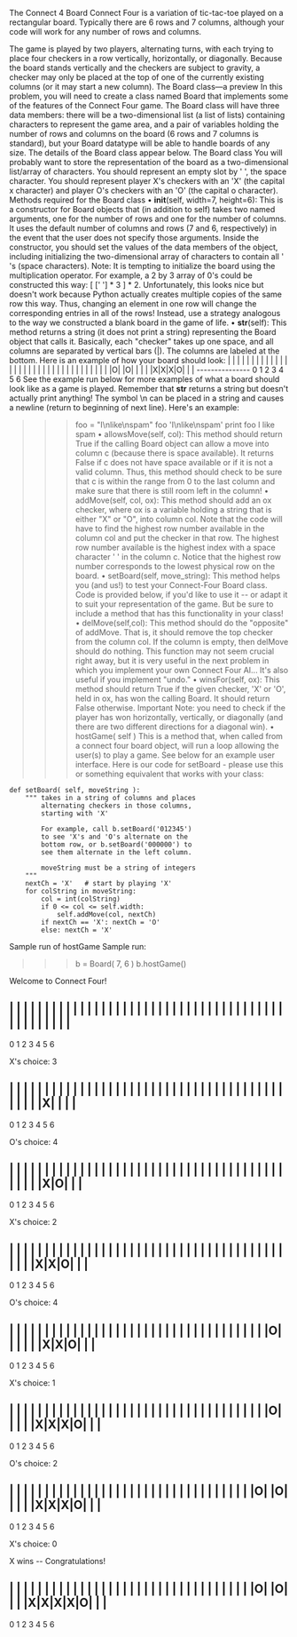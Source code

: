 The Connect 4 Board
Connect Four is a variation of tic-tac-toe played on a rectangular board. Typically there are 6 rows and 7 columns, although your code will work for any number of rows and columns.
 
The game is played by two players, alternating turns, with each trying to place four checkers in a row vertically, horizontally, or diagonally. Because the board stands vertically and the checkers are subject to gravity, a checker may only be placed at the top of one of the currently existing columns (or it may start a new column).
The Board class—a preview
In this problem, you will need to create a class named Board that implements some of the features of the Connect Four game. The Board class will have three data members: there will be a two-dimensional list (a list of lists) containing characters to represent the game area, and a pair of variables holding the number of rows and columns on the board (6 rows and 7 columns is standard), but your Board datatype will be able to handle boards of any size. The details of the Board class appear below.
The Board class
You will probably want to store the representation of the board as a two-dimensional list/array of characters. You should represent an empty slot by ' ', the space character. You should represent player X's checkers with an 'X' (the capital x character) and player O's checkers with an 'O' (the capital o character).
Methods required for the Board class
•	__init__(self, width=7, height=6): This is a constructor for Board objects that (in addition to self) takes two named arguments, one for the number of rows and one for the number of columns. It uses the default number of columns and rows (7 and 6, respectively) in the event that the user does not specify those arguments. Inside the constructor, you should set the values of the data members of the object, including initializing the two-dimensional array of characters to contain all ' 's (space characters). Note: It is tempting to initialize the board using the multiplication operator. For example, a 2 by 3 array of 0's could be constructed this way:
[ [' '] * 3 ] * 2. Unfortunately, this looks nice but doesn't work because Python actually creates multiple copies of the same row this way. Thus, changing an element in one row will change the corresponding entries in all of the rows! Instead, use a strategy analogous to the way we constructed a blank board in the game of life.
•	__str__(self): This method returns a string (it does not print a string) representing the Board object that calls it. Basically, each "checker" takes up one space, and all columns are separated by vertical bars (|). The columns are labeled at the bottom.
Here is an example of how your board should look:
     | | | | | | | |
     | | | | | | | |
     | | | | | | | |
     | | | | | | | |
     | | |O| |O| | |
     | |X|X|X|O| | |
     ---------------
      0 1 2 3 4 5 6
See the example run below for more examples of what a board should look like as a game is played. Remember that __str__ returns a string but doesn't actually print anything! The symbol \n can be placed in a string and causes a newline (return to beginning of next line). Here's an example:

>>> foo = "I\nlike\nspam"
>>> foo
'I\nlike\nspam'
>>> print foo
I
like
spam
•	allowsMove(self, col): This method should return True if the calling Board object can allow a move into column c (because there is space available). It returns False if c does not have space available or if it is not a valid column. Thus, this method should check to be sure that c is within the range from 0 to the last column and make sure that there is still room left in the column!
•	addMove(self, col, ox): This method should add an ox checker, where ox is a variable holding a string that is either "X" or "O", into column col. Note that the code will have to find the highest row number available in the column col and put the checker in that row. The highest row number available is the highest index with a space character ' ' in the column c. Notice that the highest row number corresponds to the lowest physical row on the board.
•	setBoard(self, move_string): This method helps you (and us!) to test your Connect-Four Board class. Code is provided below, if you'd like to use it -- or adapt it to suit your representation of the game. But be sure to include a method that has this functionality in your class!
•	delMove(self,col): This method should do the "opposite" of addMove. That is, it should remove the top checker from the column col. If the column is empty, then delMove should do nothing. This function may not seem crucial right away, but it is very useful in the next problem in which you implement your own Connect Four AI... It's also useful if you implement "undo."
•	winsFor(self, ox): This method should return True if the given checker, 'X' or 'O', held in ox, has won the calling Board. It should return False otherwise. Important Note: you need to check if the player has won horizontally, vertically, or diagonally (and there are two different directions for a diagonal win).
•	hostGame( self ) This is a method that, when called from a connect four board object, will run a loop allowing the user(s) to play a game. See below for an example user interface.
Here is our code for setBoard - please use this or something equivalent that works with your class:

    def setBoard( self, moveString ):
        """ takes in a string of columns and places
            alternating checkers in those columns,
            starting with 'X'
            
            For example, call b.setBoard('012345')
            to see 'X's and 'O's alternate on the
            bottom row, or b.setBoard('000000') to
            see them alternate in the left column.

            moveString must be a string of integers
        """
        nextCh = 'X'   # start by playing 'X'
        for colString in moveString:
            col = int(colString)
            if 0 <= col <= self.width:
                self.addMove(col, nextCh)
            if nextCh == 'X': nextCh = 'O'
            else: nextCh = 'X'

Sample run of hostGame
Sample run: 
>>> b = Board( 7, 6 )
>>> b.hostGame()


Welcome to Connect Four!

| | | | | | | |
| | | | | | | |
| | | | | | | |
| | | | | | | |
| | | | | | | |
| | | | | | | |
---------------
 0 1 2 3 4 5 6

X's choice:  3

| | | | | | | |
| | | | | | | |
| | | | | | | |
| | | | | | | |
| | | | | | | |
| | | |X| | | |
---------------
 0 1 2 3 4 5 6

O's choice:  4

| | | | | | | |
| | | | | | | |
| | | | | | | |
| | | | | | | |
| | | | | | | |
| | | |X|O| | |
---------------
 0 1 2 3 4 5 6

X's choice:  2

| | | | | | | |
| | | | | | | |
| | | | | | | |
| | | | | | | |
| | | | | | | |
| | |X|X|O| | |
---------------
 0 1 2 3 4 5 6

O's choice:  4

| | | | | | | |
| | | | | | | |
| | | | | | | |
| | | | | | | |
| | | | |O| | |
| | |X|X|O| | |
---------------
 0 1 2 3 4 5 6

X's choice:  1

| | | | | | | |
| | | | | | | |
| | | | | | | |
| | | | | | | |
| | | | |O| | |
| |X|X|X|O| | |
---------------
 0 1 2 3 4 5 6

O's choice:  2

| | | | | | | |
| | | | | | | |
| | | | | | | |
| | | | | | | |
| | |O| |O| | |
| |X|X|X|O| | |
---------------
 0 1 2 3 4 5 6

X's choice:  0


X wins -- Congratulations!

| | | | | | | |
| | | | | | | |
| | | | | | | |
| | | | | | | |
| | |O| |O| | |
|X|X|X|X|O| | |
---------------
 0 1 2 3 4 5 6

